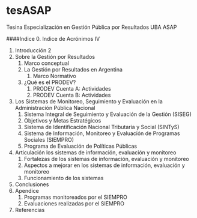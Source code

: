 # tesASAP
Tesina Especialización en Gestión Pública por Resultados UBA ASAP

####Indice
0. Indice de Acrónimos IV
1. Introducción 2
2. Sobre la Gestión por Resultados
    1. Marco conceptual
    2. La Gestión por Resultados en Argentina
        1. Marco Normativo
    3. ¿Qué es el PRODEV?
        1. PRODEV Cuenta A: Actividades
        2. PRODEV Cuenta B: Actividades
3. Los Sistemas de Monitoreo, Seguimiento y Evaluación en la Administración Pública Nacional
    1. Sistema Integral de Seguimiento y Evaluación de la Gestión (SISEG)
    2. Objetivos y Metas Estratégicos
    3. Sistema de Identificación Nacional Tributaria y Social (SINTyS)
    4. Sistema de Información, Monitoreo y Evaluación de Programas Sociales (SIEMPRO)
    5. Programa de Evaluación de Políticas Públicas
4. Articulación los sistemas de información, evaluación y monitoreo
    1. Fortalezas de los sistemas de información, evaluación y monitoreo
    2. Aspectos a mejorar en los sistemas de información, evaluación y monitoreo
    3. Funcionamiento de los sistemas
5. Conclusiones
6. Apendice
    1. Programas monitoreados por el SIEMPRO
    2. Evaluaciones realizadas por el SIEMPRO
7. Referencias
